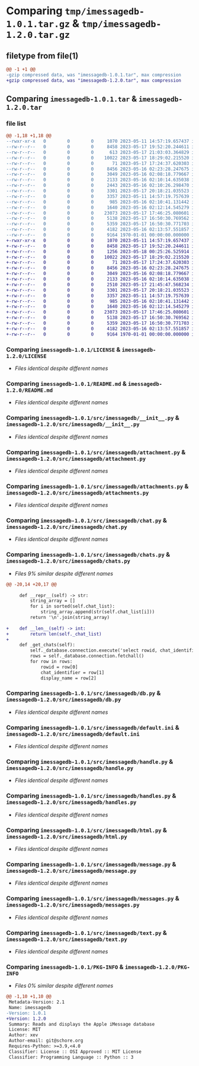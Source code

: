 # Comparing `tmp/imessagedb-1.0.1.tar.gz` & `tmp/imessagedb-1.2.0.tar.gz`

## filetype from file(1)

```diff
@@ -1 +1 @@
-gzip compressed data, was "imessagedb-1.0.1.tar", max compression
+gzip compressed data, was "imessagedb-1.2.0.tar", max compression
```

## Comparing `imessagedb-1.0.1.tar` & `imessagedb-1.2.0.tar`

### file list

```diff
@@ -1,18 +1,18 @@
--rwxr-xr-x   0        0        0     1070 2023-05-11 14:57:19.657437 imessagedb-1.0.1/LICENSE
--rw-r--r--   0        0        0     8458 2023-05-17 19:52:20.244611 imessagedb-1.0.1/README.md
--rw-r--r--   0        0        0      613 2023-05-17 21:03:03.364829 imessagedb-1.0.1/pyproject.toml
--rw-r--r--   0        0        0    10022 2023-05-17 18:29:02.215520 imessagedb-1.0.1/src/imessagedb/__init__.py
--rw-r--r--   0        0        0       71 2023-05-17 17:24:37.620303 imessagedb-1.0.1/src/imessagedb/__main__.py
--rw-r--r--   0        0        0     8456 2023-05-16 02:23:28.247675 imessagedb-1.0.1/src/imessagedb/attachment.py
--rw-r--r--   0        0        0     3049 2023-05-16 02:08:18.779667 imessagedb-1.0.1/src/imessagedb/attachments.py
--rw-r--r--   0        0        0     2133 2023-05-16 02:10:14.635038 imessagedb-1.0.1/src/imessagedb/chat.py
--rw-r--r--   0        0        0     2443 2023-05-16 02:10:26.298470 imessagedb-1.0.1/src/imessagedb/chats.py
--rw-r--r--   0        0        0     3301 2023-05-17 20:18:21.035523 imessagedb-1.0.1/src/imessagedb/db.py
--rw-r--r--   0        0        0     3357 2023-05-11 14:57:19.757639 imessagedb-1.0.1/src/imessagedb/default.ini
--rw-r--r--   0        0        0      985 2023-05-16 02:10:41.131442 imessagedb-1.0.1/src/imessagedb/handle.py
--rw-r--r--   0        0        0     1640 2023-05-16 02:12:14.545279 imessagedb-1.0.1/src/imessagedb/handles.py
--rw-r--r--   0        0        0    23073 2023-05-17 17:46:25.080601 imessagedb-1.0.1/src/imessagedb/html.py
--rw-r--r--   0        0        0     5138 2023-05-17 16:50:30.769562 imessagedb-1.0.1/src/imessagedb/message.py
--rw-r--r--   0        0        0     5359 2023-05-17 16:50:30.771703 imessagedb-1.0.1/src/imessagedb/messages.py
--rw-r--r--   0        0        0     4182 2023-05-16 02:13:57.551857 imessagedb-1.0.1/src/imessagedb/text.py
--rw-r--r--   0        0        0     9164 1970-01-01 00:00:00.000000 imessagedb-1.0.1/PKG-INFO
+-rwxr-xr-x   0        0        0     1070 2023-05-11 14:57:19.657437 imessagedb-1.2.0/LICENSE
+-rw-r--r--   0        0        0     8458 2023-05-17 19:52:20.244611 imessagedb-1.2.0/README.md
+-rw-r--r--   0        0        0     1256 2023-05-18 00:25:26.525914 imessagedb-1.2.0/pyproject.toml
+-rw-r--r--   0        0        0    10022 2023-05-17 18:29:02.215520 imessagedb-1.2.0/src/imessagedb/__init__.py
+-rw-r--r--   0        0        0       71 2023-05-17 17:24:37.620303 imessagedb-1.2.0/src/imessagedb/__main__.py
+-rw-r--r--   0        0        0     8456 2023-05-16 02:23:28.247675 imessagedb-1.2.0/src/imessagedb/attachment.py
+-rw-r--r--   0        0        0     3049 2023-05-16 02:08:18.779667 imessagedb-1.2.0/src/imessagedb/attachments.py
+-rw-r--r--   0        0        0     2133 2023-05-16 02:10:14.635038 imessagedb-1.2.0/src/imessagedb/chat.py
+-rw-r--r--   0        0        0     2510 2023-05-17 21:45:47.568234 imessagedb-1.2.0/src/imessagedb/chats.py
+-rw-r--r--   0        0        0     3301 2023-05-17 20:18:21.035523 imessagedb-1.2.0/src/imessagedb/db.py
+-rw-r--r--   0        0        0     3357 2023-05-11 14:57:19.757639 imessagedb-1.2.0/src/imessagedb/default.ini
+-rw-r--r--   0        0        0      985 2023-05-16 02:10:41.131442 imessagedb-1.2.0/src/imessagedb/handle.py
+-rw-r--r--   0        0        0     1640 2023-05-16 02:12:14.545279 imessagedb-1.2.0/src/imessagedb/handles.py
+-rw-r--r--   0        0        0    23073 2023-05-17 17:46:25.080601 imessagedb-1.2.0/src/imessagedb/html.py
+-rw-r--r--   0        0        0     5138 2023-05-17 16:50:30.769562 imessagedb-1.2.0/src/imessagedb/message.py
+-rw-r--r--   0        0        0     5359 2023-05-17 16:50:30.771703 imessagedb-1.2.0/src/imessagedb/messages.py
+-rw-r--r--   0        0        0     4182 2023-05-16 02:13:57.551857 imessagedb-1.2.0/src/imessagedb/text.py
+-rw-r--r--   0        0        0     9164 1970-01-01 00:00:00.000000 imessagedb-1.2.0/PKG-INFO
```

### Comparing `imessagedb-1.0.1/LICENSE` & `imessagedb-1.2.0/LICENSE`

 * *Files identical despite different names*

### Comparing `imessagedb-1.0.1/README.md` & `imessagedb-1.2.0/README.md`

 * *Files identical despite different names*

### Comparing `imessagedb-1.0.1/src/imessagedb/__init__.py` & `imessagedb-1.2.0/src/imessagedb/__init__.py`

 * *Files identical despite different names*

### Comparing `imessagedb-1.0.1/src/imessagedb/attachment.py` & `imessagedb-1.2.0/src/imessagedb/attachment.py`

 * *Files identical despite different names*

### Comparing `imessagedb-1.0.1/src/imessagedb/attachments.py` & `imessagedb-1.2.0/src/imessagedb/attachments.py`

 * *Files identical despite different names*

### Comparing `imessagedb-1.0.1/src/imessagedb/chat.py` & `imessagedb-1.2.0/src/imessagedb/chat.py`

 * *Files identical despite different names*

### Comparing `imessagedb-1.0.1/src/imessagedb/chats.py` & `imessagedb-1.2.0/src/imessagedb/chats.py`

 * *Files 9% similar despite different names*

```diff
@@ -20,14 +20,17 @@
 
     def __repr__(self) -> str:
         string_array = []
         for i in sorted(self.chat_list):
             string_array.append(str(self.chat_list[i]))
         return '\n'.join(string_array)
 
+    def __len__(self) -> int:
+        return len(self._chat_list)
+
     def _get_chats(self):
         self._database.connection.execute('select rowid, chat_identifier, display_name from chat')
         rows = self._database.connection.fetchall()
         for row in rows:
             rowid = row[0]
             chat_identifier = row[1]
             display_name = row[2]
```

### Comparing `imessagedb-1.0.1/src/imessagedb/db.py` & `imessagedb-1.2.0/src/imessagedb/db.py`

 * *Files identical despite different names*

### Comparing `imessagedb-1.0.1/src/imessagedb/default.ini` & `imessagedb-1.2.0/src/imessagedb/default.ini`

 * *Files identical despite different names*

### Comparing `imessagedb-1.0.1/src/imessagedb/handle.py` & `imessagedb-1.2.0/src/imessagedb/handle.py`

 * *Files identical despite different names*

### Comparing `imessagedb-1.0.1/src/imessagedb/handles.py` & `imessagedb-1.2.0/src/imessagedb/handles.py`

 * *Files identical despite different names*

### Comparing `imessagedb-1.0.1/src/imessagedb/html.py` & `imessagedb-1.2.0/src/imessagedb/html.py`

 * *Files identical despite different names*

### Comparing `imessagedb-1.0.1/src/imessagedb/message.py` & `imessagedb-1.2.0/src/imessagedb/message.py`

 * *Files identical despite different names*

### Comparing `imessagedb-1.0.1/src/imessagedb/messages.py` & `imessagedb-1.2.0/src/imessagedb/messages.py`

 * *Files identical despite different names*

### Comparing `imessagedb-1.0.1/src/imessagedb/text.py` & `imessagedb-1.2.0/src/imessagedb/text.py`

 * *Files identical despite different names*

### Comparing `imessagedb-1.0.1/PKG-INFO` & `imessagedb-1.2.0/PKG-INFO`

 * *Files 0% similar despite different names*

```diff
@@ -1,10 +1,10 @@
 Metadata-Version: 2.1
 Name: imessagedb
-Version: 1.0.1
+Version: 1.2.0
 Summary: Reads and displays the Apple iMessage database
 License: MIT
 Author: xev
 Author-email: git@schore.org
 Requires-Python: >=3.9,<4.0
 Classifier: License :: OSI Approved :: MIT License
 Classifier: Programming Language :: Python :: 3
```

